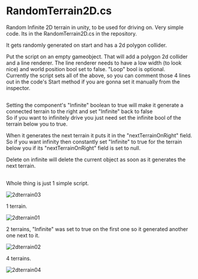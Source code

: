 # RandomTerrain2D.cs
Random Infinite 2D terrain in unity, to be used for driving on. Very simple code. Its in the RandomTerrain2D.cs in the repository.  

It gets randomly generated on start and has a 2d polygon collider.


Put the script on an empty gameobject. That will add a polygon 2d collider and a line renderer. The line renderer needs to have a low width (to look nice) and world position bool set to false. "Loop" bool is optional.  
Currently the script sets all of the above, so you can comment those 4 lines out in the code's Start method if you are gonna set it manually from the inspector.  


##  


Setting the component's "Infinite" boolean to true will make it generate a connected terrain to the right and set "Infinite" back to false  
So if you want to infinitely drive you just need set the infinite bool of the terrain below you to true.  


When it generates the next terrain it puts it in the "nextTerrainOnRight" field. So if you want infinity then constantly set "Infinite" to true for the terrain below you if its "nextTerrainOnRight" field is set to null.  


Delete on infinite will delete the current object as soon as it generates the next terrain.

##  

Whole thing is just 1 simple script.

![2dterrain03](https://user-images.githubusercontent.com/41348897/44438020-82ffbc00-a5bd-11e8-8e7f-9ff97247e5c8.png)

1 terrain.

![2dterrain01](https://user-images.githubusercontent.com/41348897/44438016-82672580-a5bd-11e8-9781-e5dca307186c.png)

2 terrains, "Infinite" was set to true on the first one so it generated another one next to it.

![2dterrain02](https://user-images.githubusercontent.com/41348897/44438019-82672580-a5bd-11e8-84dd-f9f1a9cc7748.png)

4 terrains.

![2dterrain04](https://user-images.githubusercontent.com/41348897/44438021-82ffbc00-a5bd-11e8-9fd7-dff640e3ee20.png)

